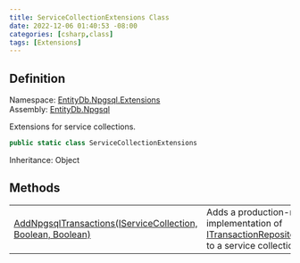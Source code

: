 ```yaml
---
title: ServiceCollectionExtensions Class
date: 2022-12-06 01:40:53 -08:00
categories: [csharp,class]
tags: [Extensions]
---
```


## Definition
Namespace: <a href='/posts/csharp.namespace.entitydb.npgsql.extensions/'>EntityDb.Npgsql.Extensions</a><br />
Assembly: <a href='/posts/csharp.assembly.entitydb.npgsql/'>EntityDb.Npgsql</a><br />

Extensions for service collections.

```cs
public static class ServiceCollectionExtensions
```
Inheritance: Object
## Methods
<table><tr><td><!--/posts/csharp.notimplemented.entitydb.npgsql.extensions.servicecollectionextensions.addnpgsqltransactions/--><a href='#'>AddNpgsqlTransactions(IServiceCollection, Boolean, Boolean)</a></td><td>
Adds a production-ready implementation of <a href='/posts/csharp.interface.entitydb.abstractions.transactions.itransactionrepositoryfactory/'>ITransactionRepositoryFactory</a> to a service
collection.
</td></tr></table>
